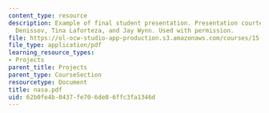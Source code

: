 ```yaml
---
content_type: resource
description: Example of final student presentation. Presentation courtesy of Alex
  Denissov, Tina Laforteza, and Jay Wynn. Used with permission.
file: https://ol-ocw-studio-app-production.s3.amazonaws.com/courses/15-875-applications-of-system-dynamics-spring-2004/62b0fe4b0437fe706de06ffc3fa1346d_nasa.pdf
file_type: application/pdf
learning_resource_types:
- Projects
parent_title: Projects
parent_type: CourseSection
resourcetype: Document
title: nasa.pdf
uid: 62b0fe4b-0437-fe70-6de0-6ffc3fa1346d
---
```


